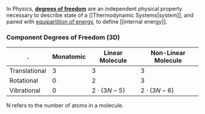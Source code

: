 In Physics, [**degrees of freedom**](https://en.wikipedia.org/wiki/Degrees_of_freedom_(physics_and_chemistry)) are an independent physical property necessary to describe state of a [[Thermodynamic Systems\|system]], and paired with [equipartition of energy](https://en.wikipedia.org/wiki/Equipartition_theorem), to define [[internal energy]].
### Component Degrees of Freedom (3D)
.| Monatomic | Linear Molecule | Non-Linear Molecule
----- | ----- | ----- | -----
Translational | 3 | 3 | 3
Rotational | 0 | 2 | 3
Vibrational | 0 | $2\cdot(3N-5)$ | $2\cdot(3N-6)$
N refers to the number of atoms in a molecule.